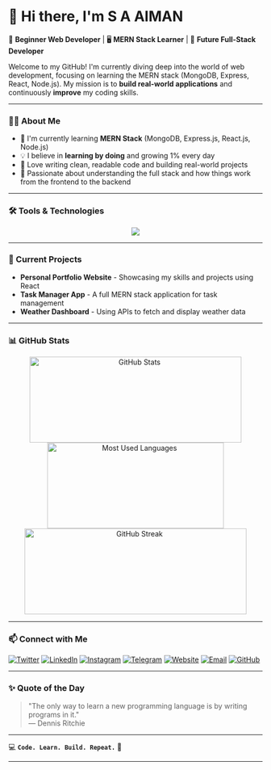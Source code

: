# 👋 Hi there, I'm **S A AIMAN**

🌱 **Beginner Web Developer** | 🖥️ **MERN Stack Learner** | 🚀 **Future Full-Stack Developer**

Welcome to my GitHub! I'm currently diving deep into the world of web development, focusing on learning the MERN stack (MongoDB, Express, React, Node.js). My mission is to **build real-world applications** and continuously **improve** my coding skills.

---
### 🧑‍💻 About Me
- 🌱 I'm currently learning **MERN Stack** (MongoDB, Express.js, React.js, Node.js)  
- 💡 I believe in **learning by doing** and growing 1% every day  
- 🔧 Love writing clean, readable code and building real-world projects  
- 🔭 Passionate about understanding the full stack and how things work from the frontend to the backend  

---
### 🛠️ Tools & Technologies
<a href="#">
<p align="center"><img src="https://skillicons.dev/icons?i=html,css,js,react,nodejs,express,mongodb,tailwind,git,github,vscode,figma,postman,npm,netlify,markdown"/></p>
</a>

<!--
![HTML5](https://img.shields.io/badge/HTML5-E34F26?style=for-the-badge&logo=html5&logoColor=white)
![CSS3](https://img.shields.io/badge/CSS3-1572B6?style=for-the-badge&logo=css3&logoColor=white)
![JavaScript](https://img.shields.io/badge/JavaScript-F7DF1E?style=for-the-badge&logo=javascript&logoColor=black)
![React](https://img.shields.io/badge/React-61DAFB?style=for-the-badge&logo=react&logoColor=20232A)
![Node.js](https://img.shields.io/badge/Node.js-339933?style=for-the-badge&logo=nodedotjs&logoColor=white)
![Git](https://img.shields.io/badge/Git-F05032?style=for-the-badge&logo=git&logoColor=white)
![GitHub](https://img.shields.io/badge/GitHub-181717?style=for-the-badge&logo=github&logoColor=white)
![MongoDB](https://img.shields.io/badge/MongoDB-4EA94B?style=for-the-badge&logo=mongodb&logoColor=white)
![Express.js](https://img.shields.io/badge/Express.js-000000?style=for-the-badge&logo=express&logoColor=white)
![TailwindCSS](https://img.shields.io/badge/TailwindCSS-06B6D4?style=for-the-badge&logo=tailwind-css&logoColor=white)
![VS Code](https://img.shields.io/badge/VS%20Code-007ACC?style=for-the-badge&logo=visual-studio-code&logoColor=white)
![Figma](https://img.shields.io/badge/Figma-F24E1E?style=for-the-badge&logo=figma&logoColor=white)
![Postman](https://img.shields.io/badge/Postman-FF6C37?style=for-the-badge&logo=postman&logoColor=white)
![npm](https://img.shields.io/badge/NPM-CB3837?style=for-the-badge&logo=npm&logoColor=white)
![Netlify](https://img.shields.io/badge/Netlify-00C7B7?style=for-the-badge&logo=netlify&logoColor=white)
![Markdown](https://img.shields.io/badge/Markdown-000000?style=for-the-badge&logo=markdown&logoColor=white)

![Bootstrap](https://img.shields.io/badge/Bootstrap-7952B3?style=for-the-badge&logo=bootstrap&logoColor=white)
![Vercel](https://img.shields.io/badge/Vercel-000000?style=for-the-badge&logo=vercel&logoColor=white)
![Yarn](https://img.shields.io/badge/Yarn-2C8EBB?style=for-the-badge&logo=yarn&logoColor=white)
-->

---
### 🚀 Current Projects
- **Personal Portfolio Website** - Showcasing my skills and projects using React
- **Task Manager App** - A full MERN stack application for task management
- **Weather Dashboard** - Using APIs to fetch and display weather data
  

---
### 📊 GitHub Stats
<div align="center">
<a href="#">
  <img height="170em" src="https://github-readme-stats.vercel.app/api?username=SA-AIMAN65&show_icons=true&theme=radical&hide_border=true&count_private=true&include_all_commits=true&card_width=320" width="420" alt="GitHub Stats" />
  <img height="170em" src="https://github-readme-stats.vercel.app/api/top-langs/?username=SA-AIMAN65&layout=compact&theme=radical&hide_border=true&langs_count=6&card_width=320" width="350" alt="Most Used Languages" />
  <img height="170em" src="https://github-readme-streak-stats.herokuapp.com/?user=SA-AIMAN65&theme=radical&hide_border=true" width="440" alt="GitHub Streak" />
</a>
</div>

---
### 📫 Connect with Me
[![Twitter](https://img.shields.io/badge/-Twitter-00ACEE?style=flat-square&logo=twitter&logoColor=white)](https://twitter.com/SA_AIMAN65)
[![LinkedIn](https://img.shields.io/badge/-LinkedIn-0e76a8?style=flat-square&logo=linkedin&logoColor=white)](https://www.linkedin.com/in/sa-aiman65/)
[![Instagram](https://img.shields.io/badge/-Instagram-E4405F?style=flat-square&logo=instagram&logoColor=white)](https://www.instagram.com/SA_AIMAN65/)
[![Telegram](https://img.shields.io/badge/-Telegram-27A7E7?style=flat-square&logo=telegram&logoColor=white)](https://t.me/SA_AIMAN65)
[![Website](https://img.shields.io/badge/-Website-FF7139?style=flat-square&logo=firefox-browser&logoColor=white)](https://sa-aiman65.github.io/my)
[![Email](https://img.shields.io/badge/-Email-EA4335?style=flat-square&logo=gmail&logoColor=white)](mailto:aiman.devx@gmail.com)
[![GitHub](https://img.shields.io/badge/-GitHub-181717?style=flat-square&logo=github&logoColor=white)](https://github.com/sa-aiman65)

---

### ✨ Quote of the Day

> "The only way to learn a new programming language is by writing programs in it."  
> — Dennis Ritchie

---

💻 **`Code. Learn. Build. Repeat.`** 💪

---
